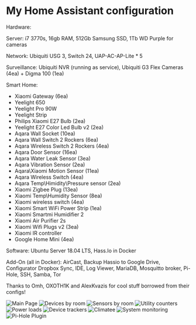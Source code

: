 # My Home Assistant configuration



Hardware: 

Server: i7 3770s, 16gb RAM, 512Gb Samsung SSD, 1Tb WD Purple for cameras
 
Network: Ubiquiti USG 3, Switch 24, UAP-AC-AP-Lite * 5
  
Surveillance: Ubiquiti NVR (running as service), Ubiquiti G3 Flex Cameras (4ea) + Digma 100 (1ea)

  Smart Home: 
- Xiaomi Gateway (6ea)
- Yeelight 650
- Yeelight Pro 90W
- Yeelight Strip
- Philips Xiaomi E27 Bulb (2ea)
- Yeelight E27 Color Led Bulb v2 (2ea)
- Aqara Wall Socket (10ea)
- Aqara Wall Switch 2 Rockers (6ea)
- Aqara Wireless Switch 2 Rockers (4ea)
- Aqara Door Sensor (16ea)
- Aqara Water Leak Sensor (3ea)
- Aqara Vibration Sensor (2ea)
- Aqara\Xiaomi Motion Sensor (11ea)
- Aqara Wireless Switch (4ea)
- Aqara Temp\Himidity\Pressure sensor (2ea)
- Xiaomi Zigbee Plug (13ea)
- Xiaomi Temp\Humidity Sensor (8ea)
- Xiaomi wireless switch (4ea)
- Xiaomi Smart WiFi Power Strip (1ea)
- Xiaomi Smartmi Humidifier 2
- Xiaomi Air Purifier 2s
- Xiaomi Wifi Plugs v2 (3ea)
- Xiaomi IR controller
- Google Home Mini (4ea)
   
Software: Ubuntu Server 18.04 LTS, Hass.Io in Docker

Add-On (all in Docker): AirCast, Backup Hassio to Google Drive, Configurator Dropbox Sync, IDE, Log Viewer, MariaDB, Mosquitto broker, Pi-Hole, SSH, Samba, Tor
  
Thanks to Omh, OXOTH1K and AlexKvazis for cool stuff borrowed from their configs!


![Main Page](https://i.ibb.co/bzQykz2/01-main.png "Main page")
![Devices by room](https://i.ibb.co/kKnN786/02-devices-by-room.png "Devices by room")
![Sensors by room](https://i.ibb.co/4V2BfdP/03-sensors-by-room.png "Sensors by room")
![Utility counters](https://i.ibb.co/YjgGGd9/04-utility-counters-a.png "Utility counters")
![Power loads](https://i.ibb.co/5vkczT1/05-power-loads-a.png "Power loads")
![Device trackers](https://i.ibb.co/BsC56dt/06-network-devices.png "Device trackers")
![Climatee](https://i.ibb.co/VYQJPLR/08-climate.png "Climate")
![System monitoring](https://i.ibb.co/XDsLyv8/09-system-status.png "System monitoring")
![Pi-Hole Plugin](https://i.ibb.co/rMMwZSL/10-pihole.png "Pi-Hole Addon")



